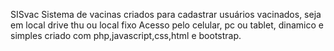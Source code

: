 SISvac
Sistema de vacinas criados para cadastrar usuários vacinados, seja em local drive thu ou local fixo
Acesso pelo celular, pc ou tablet, dinamico e simples criado com php,javascript,css,html  e bootstrap.


